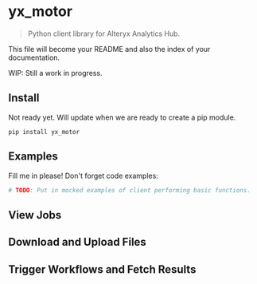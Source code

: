 # yx_motor
> Python client library for Alteryx Analytics Hub.


This file will become your README and also the index of your documentation.

WIP: Still a work in progress.

## Install 

Not ready yet.  Will update when we are ready to create a pip module.

`pip install yx_motor`

## Examples

Fill me in please! Don't forget code examples:

```python
# TODO: Put in mocked examples of client performing basic functions.
```

## View Jobs

## Download and Upload Files

## Trigger Workflows and Fetch Results
